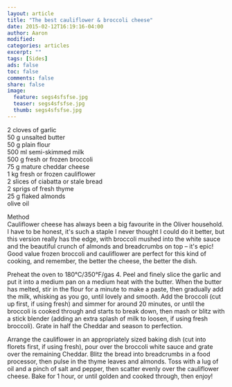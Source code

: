 ```yaml
---
layout: article
title: "The best cauliflower & broccoli cheese"
date: 2015-02-12T16:19:16-04:00
author: Aaron
modified:
categories: articles
excerpt: ""
tags: [Sides]
ads: false
toc: false
comments: false
share: false
image:
  feature: segs4sfsfse.jpg
  teaser: segs4sfsfse.jpg
  thumb: segs4sfsfse.jpg
---
```


2 cloves of garlic  
50 g unsalted butter  
50 g plain flour  
500 ml semi-skimmed milk  
500 g fresh or frozen broccoli  
75 g mature cheddar cheese  
1 kg fresh or frozen cauliflower  
2 slices of ciabatta or stale bread  
2 sprigs of fresh thyme  
25 g flaked almonds  
olive oil  

Method  
Cauliflower cheese has always been a big favourite in the Oliver household. I have to be honest, it's such a staple I never thought I could do it better, but this version really has the edge, with broccoli mushed into the white sauce and the beautiful crunch of almonds and breadcrumbs on top – it's epic! Good value frozen broccoli and cauliflower are perfect for this kind of cooking, and remember, the better the cheese, the better the dish.

Preheat the oven to 180°C/350°F/gas 4. Peel and finely slice the garlic and put it into a medium pan on a medium heat with the butter. When the butter has melted, stir in the flour for a minute to make a paste, then gradually add the milk, whisking as you go, until lovely and smooth. Add the broccoli (cut up first, if using fresh) and simmer for around 20 minutes, or until the broccoli is cooked through and starts to break down, then mash or blitz with a stick blender (adding an extra splash of milk to loosen, if using fresh broccoli). Grate in half the Cheddar and season to perfection.

Arrange the cauliflower in an appropriately sized baking dish (cut into florets first, if using fresh), pour over the broccoli white sauce and grate over the remaining Cheddar. Blitz the bread into breadcrumbs in a food processor, then pulse in the thyme leaves and almonds. Toss with a lug of oil and a pinch of salt and pepper, then scatter evenly over the cauliflower cheese. Bake for 1 hour, or until golden and cooked through, then enjoy!
